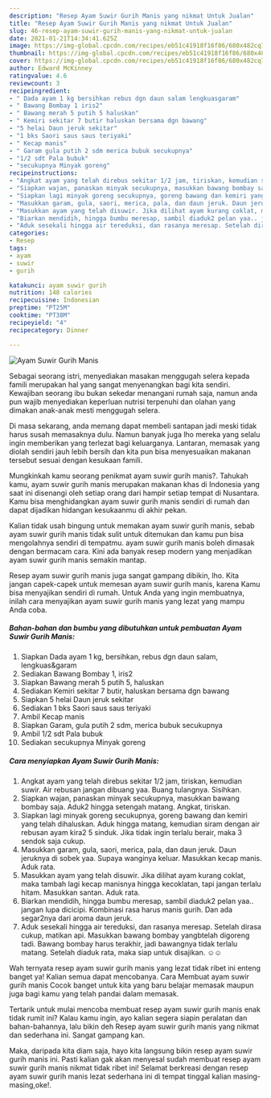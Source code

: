 ```yaml
---
description: "Resep Ayam Suwir Gurih Manis yang nikmat Untuk Jualan"
title: "Resep Ayam Suwir Gurih Manis yang nikmat Untuk Jualan"
slug: 46-resep-ayam-suwir-gurih-manis-yang-nikmat-untuk-jualan
date: 2021-01-21T14:34:41.625Z
image: https://img-global.cpcdn.com/recipes/eb51c41918f16f86/680x482cq70/ayam-suwir-gurih-manis-foto-resep-utama.jpg
thumbnail: https://img-global.cpcdn.com/recipes/eb51c41918f16f86/680x482cq70/ayam-suwir-gurih-manis-foto-resep-utama.jpg
cover: https://img-global.cpcdn.com/recipes/eb51c41918f16f86/680x482cq70/ayam-suwir-gurih-manis-foto-resep-utama.jpg
author: Edward McKinney
ratingvalue: 4.6
reviewcount: 3
recipeingredient:
- " Dada ayam 1 kg bersihkan rebus dgn daun salam lengkuasgaram"
- " Bawang Bombay 1 iris2"
- " Bawang merah 5 putih 5 haluskan"
- " Kemiri sekitar 7 butir haluskan bersama dgn bawang"
- "5 helai Daun jeruk sekitar"
- "1 bks Saori saus saus teriyaki"
- " Kecap manis"
- " Garam gula putih 2 sdm merica bubuk secukupnya"
- "1/2 sdt Pala bubuk"
- "secukupnya Minyak goreng"
recipeinstructions:
- "Angkat ayam yang telah direbus sekitar 1/2 jam, tiriskan, kemudian suwir. Air rebusan jangan dibuang yaa. Buang tulangnya. Sisihkan."
- "Siapkan wajan, panaskan minyak secukupnya, masukkan bawang bombay saja. Aduk2 hingga setengah matang. Angkat, tiriskan."
- "Siapkan lagi minyak goreng secukupnya, goreng bawang dan kemiri yang telah dihaluskan. Aduk hingga matang, kemudian siram dengan air rebusan ayam kira2 5 sinduk. Jika tidak ingin terlalu berair, maka 3 sendok saja cukup."
- "Masukkan garam, gula, saori, merica, pala, dan daun jeruk. Daun jeruknya di sobek yaa. Supaya wanginya keluar. Masukkan kecap manis. Aduk rata."
- "Masukkan ayam yang telah disuwir. Jika dilihat ayam kurang coklat, maka tambah lagi kecap manisnya hingga kecoklatan, tapi jangan terlalu hitam. Masukkan santan. Aduk rata."
- "Biarkan mendidih, hingga bumbu meresap, sambil diaduk2 pelan yaa.. jangan lupa dicicipi. Kombinasi rasa harus manis gurih. Dan ada segar2nya dari aroma daun jeruk."
- "Aduk sesekali hingga air tereduksi, dan rasanya meresap. Setelah dirasa cukup, matikan api. Masukkan bawang bombay yangbtelah digoreng tadi. Bawang bombay harus terakhir, jadi bawangnya tidak terlalu matang. Setelah diaduk rata, maka siap untuk disajikan. ☺️☺️"
categories:
- Resep
tags:
- ayam
- suwir
- gurih

katakunci: ayam suwir gurih 
nutrition: 148 calories
recipecuisine: Indonesian
preptime: "PT25M"
cooktime: "PT38M"
recipeyield: "4"
recipecategory: Dinner

---
```



![Ayam Suwir Gurih Manis](https://img-global.cpcdn.com/recipes/eb51c41918f16f86/680x482cq70/ayam-suwir-gurih-manis-foto-resep-utama.jpg)

Sebagai seorang istri, menyediakan masakan menggugah selera kepada famili merupakan hal yang sangat menyenangkan bagi kita sendiri. Kewajiban seorang ibu bukan sekedar menangani rumah saja, namun anda pun wajib menyediakan keperluan nutrisi terpenuhi dan olahan yang dimakan anak-anak mesti menggugah selera.

Di masa  sekarang, anda memang dapat membeli santapan jadi meski tidak harus susah memasaknya dulu. Namun banyak juga lho mereka yang selalu ingin memberikan yang terlezat bagi keluarganya. Lantaran, memasak yang diolah sendiri jauh lebih bersih dan kita pun bisa menyesuaikan makanan tersebut sesuai dengan kesukaan famili. 



Mungkinkah kamu seorang penikmat ayam suwir gurih manis?. Tahukah kamu, ayam suwir gurih manis merupakan makanan khas di Indonesia yang saat ini disenangi oleh setiap orang dari hampir setiap tempat di Nusantara. Kamu bisa menghidangkan ayam suwir gurih manis sendiri di rumah dan dapat dijadikan hidangan kesukaanmu di akhir pekan.

Kalian tidak usah bingung untuk memakan ayam suwir gurih manis, sebab ayam suwir gurih manis tidak sulit untuk ditemukan dan kamu pun bisa mengolahnya sendiri di tempatmu. ayam suwir gurih manis boleh dimasak dengan bermacam cara. Kini ada banyak resep modern yang menjadikan ayam suwir gurih manis semakin mantap.

Resep ayam suwir gurih manis juga sangat gampang dibikin, lho. Kita jangan capek-capek untuk memesan ayam suwir gurih manis, karena Kamu bisa menyajikan sendiri di rumah. Untuk Anda yang ingin membuatnya, inilah cara menyajikan ayam suwir gurih manis yang lezat yang mampu Anda coba.

<!--inarticleads1-->

##### Bahan-bahan dan bumbu yang dibutuhkan untuk pembuatan Ayam Suwir Gurih Manis:

1. Siapkan  Dada ayam 1 kg, bersihkan, rebus dgn daun salam, lengkuas&amp;garam
1. Sediakan  Bawang Bombay 1, iris2
1. Siapkan  Bawang merah 5 putih 5, haluskan
1. Sediakan  Kemiri sekitar 7 butir, haluskan bersama dgn bawang
1. Siapkan 5 helai Daun jeruk sekitar
1. Sediakan 1 bks Saori saus saus teriyaki
1. Ambil  Kecap manis
1. Siapkan  Garam, gula putih 2 sdm, merica bubuk secukupnya
1. Ambil 1/2 sdt Pala bubuk
1. Sediakan secukupnya Minyak goreng




<!--inarticleads2-->

##### Cara menyiapkan Ayam Suwir Gurih Manis:

1. Angkat ayam yang telah direbus sekitar 1/2 jam, tiriskan, kemudian suwir. Air rebusan jangan dibuang yaa. Buang tulangnya. Sisihkan.
1. Siapkan wajan, panaskan minyak secukupnya, masukkan bawang bombay saja. Aduk2 hingga setengah matang. Angkat, tiriskan.
1. Siapkan lagi minyak goreng secukupnya, goreng bawang dan kemiri yang telah dihaluskan. Aduk hingga matang, kemudian siram dengan air rebusan ayam kira2 5 sinduk. Jika tidak ingin terlalu berair, maka 3 sendok saja cukup.
1. Masukkan garam, gula, saori, merica, pala, dan daun jeruk. Daun jeruknya di sobek yaa. Supaya wanginya keluar. Masukkan kecap manis. Aduk rata.
1. Masukkan ayam yang telah disuwir. Jika dilihat ayam kurang coklat, maka tambah lagi kecap manisnya hingga kecoklatan, tapi jangan terlalu hitam. Masukkan santan. Aduk rata.
1. Biarkan mendidih, hingga bumbu meresap, sambil diaduk2 pelan yaa.. jangan lupa dicicipi. Kombinasi rasa harus manis gurih. Dan ada segar2nya dari aroma daun jeruk.
1. Aduk sesekali hingga air tereduksi, dan rasanya meresap. Setelah dirasa cukup, matikan api. Masukkan bawang bombay yangbtelah digoreng tadi. Bawang bombay harus terakhir, jadi bawangnya tidak terlalu matang. Setelah diaduk rata, maka siap untuk disajikan. ☺️☺️




Wah ternyata resep ayam suwir gurih manis yang lezat tidak ribet ini enteng banget ya! Kalian semua dapat mencobanya. Cara Membuat ayam suwir gurih manis Cocok banget untuk kita yang baru belajar memasak maupun juga bagi kamu yang telah pandai dalam memasak.

Tertarik untuk mulai mencoba membuat resep ayam suwir gurih manis enak tidak rumit ini? Kalau kamu ingin, ayo kalian segera siapin peralatan dan bahan-bahannya, lalu bikin deh Resep ayam suwir gurih manis yang nikmat dan sederhana ini. Sangat gampang kan. 

Maka, daripada kita diam saja, hayo kita langsung bikin resep ayam suwir gurih manis ini. Pasti kalian gak akan menyesal sudah membuat resep ayam suwir gurih manis nikmat tidak ribet ini! Selamat berkreasi dengan resep ayam suwir gurih manis lezat sederhana ini di tempat tinggal kalian masing-masing,oke!.

